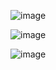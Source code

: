 ![image](https://github.com/user-attachments/assets/e9e858bc-2017-4db7-a6d6-57670c04df7a)

![image](https://github.com/user-attachments/assets/164cd123-88c3-4826-b36e-bffffed06a61)

![image](https://github.com/user-attachments/assets/21851420-0fc0-4636-a571-893c60db16fe)
